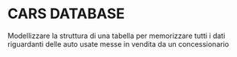 CARS DATABASE
===
Modellizzare la struttura di una tabella per memorizzare tutti i dati riguardanti delle auto usate messe in vendita da un concessionario